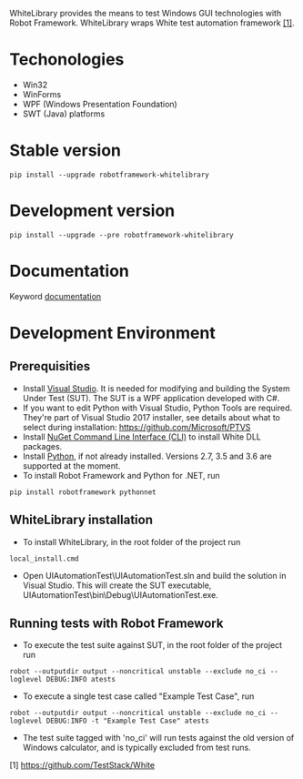 WhiteLibrary provides the means to test Windows GUI technologies with Robot Framework. WhiteLibrary wraps White test automation framework [\[1\]](#white).

# Techonologies #
* Win32
* WinForms
* WPF (Windows Presentation Foundation)
* SWT (Java) platforms

# Stable version #
```
pip install --upgrade robotframework-whitelibrary
```
# Development version # 
```
pip install --upgrade --pre robotframework-whitelibrary
```
# Documentation #
Keyword [documentation](http://omenia.github.io/robotframework-whitelibrary/keywords.html) 

# Development Environment #
## Prerequisities ##
* Install [Visual Studio](https://visualstudio.microsoft.com/). It is needed for modifying and building the System Under Test (SUT). The SUT is a WPF application developed with C#.
* If you want to edit Python with Visual Studio, Python Tools are required. They're part of Visual Studio 2017 installer, see details about what to select during installation: https://github.com/Microsoft/PTVS
* Install [NuGet Command Line Interface (CLI)](https://docs.microsoft.com/en-us/nuget/tools/nuget-exe-cli-reference) to install White DLL packages.
* Install [Python](https://www.python.org/downloads/), if not already installed. Versions 2.7, 3.5 and 3.6 are supported at the moment.
* To install Robot Framework and Python for .NET, run
```
pip install robotframework pythonnet
```
## WhiteLibrary installation ##
* To install WhiteLibrary, in the root folder of the project run
```
local_install.cmd
```
* Open UIAutomationTest\UIAutomationTest.sln and build the solution in Visual Studio. This will create the SUT executable, UIAutomationTest\bin\Debug\UIAutomationTest.exe.

## Running tests with Robot Framework ##
* To execute the test suite against SUT, in the root folder of the project run
```
robot --outputdir output --noncritical unstable --exclude no_ci --loglevel DEBUG:INFO atests
```
* To execute a single test case called "Example Test Case", run
```
robot --outputdir output --noncritical unstable --exclude no_ci --loglevel DEBUG:INFO -t "Example Test Case" atests
```
* The test suite tagged with 'no_ci' will run tests against the old version of Windows calculator, and is typically excluded from test runs.

\[1\] <a name="white">https://github.com/TestStack/White</a>